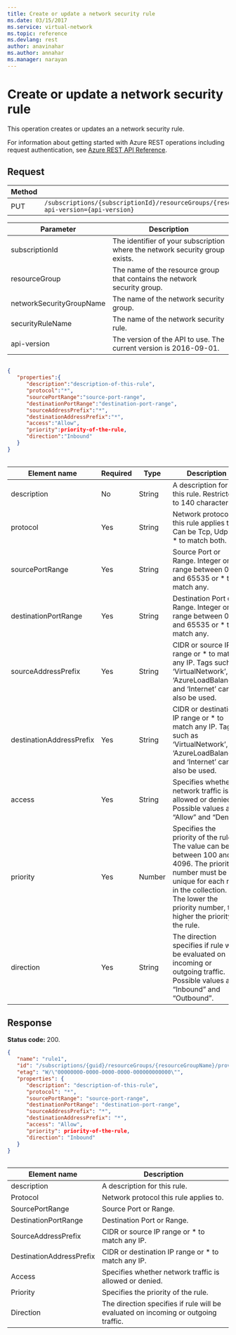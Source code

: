 ```yaml
---
title: Create or update a network security rule
ms.date: 03/15/2017
ms.service: virtual-network
ms.topic: reference
ms.devlang: rest
author: anavinahar 
ms.author: annahar 
ms.manager: narayan
---
```

# Create or update a network security rule

This operation creates or updates an a network security rule.

For information about getting started with Azure REST operations including request authentication, see [Azure REST API Reference](../../../index.md).

## Request  

|Method|Request URI|  
|------------|-----------------|  
|PUT|`/subscriptions/{subscriptionId}/resourceGroups/{resourceGroup}/providers/Microsoft.Network/networkSecurityGroups/{networkSecurityGroupName}/securityRules/{securityRuleName}?api-version={api-version}`|  
  
| Parameter | Description |
| --------- | ----------- |
| subscriptionId | The identifier of your subscription where the network security group exists. |
| resourceGroup | The name of the resource group that contains the network security group. |
| networkSecurityGroupName | The name of the network security group. |
| securityRuleName | The name of the network security rule. |
| api-version | The version of the API to use. The current version is 2016-09-01. | 

```json  
  
{   
   "properties":{   
      "description":"description-of-this-rule",  
      "protocol":"*",  
      "sourcePortRange":"source-port-range",  
      "destinationPortRange":"destination-port-range",  
      "sourceAddressPrefix":"*",  
      "destinationAddressPrefix":"*",  
      "access":"Allow",  
      "priority":priority-of-the-rule,  
      "direction":"Inbound"  
   }  
}  
  
```  
  
|Element name|Required|Type|Description|  
|------------------|--------------|----------|-----------------|  
|description|No|String|A description for this rule. Restricted to 140 characters.|  
|protocol|Yes|String|Network protocol this rule applies to. Can be Tcp, Udp or * to match both.|  
|sourcePortRange|Yes|String|Source Port or Range. Integer or range between 0 and 65535 or * to match any.|  
|destinationPortRange|Yes|String|Destination Port or Range. Integer or range between 0 and 65535 or * to match any.|  
|sourceAddressPrefix|Yes|String|CIDR or source IP range or * to match any IP. Tags such as ‘VirtualNetwork’, ‘AzureLoadBalancer’ and ‘Internet’ can also be used.|  
|destinationAddressPrefix|Yes|String|CIDR or destination IP range or * to match any IP. Tags such as ‘VirtualNetwork’, ‘AzureLoadBalancer’ and ‘Internet’ can also be used.|  
|access|Yes|String|Specifies whether network traffic is allowed or denied. Possible values are “Allow” and “Deny”.|  
|priority|Yes|Number|Specifies the priority of the rule. The value can be between 100 and 4096. The priority number must be unique for each rule in the collection. The lower the priority number, the higher the priority of the rule.|  
|direction|Yes|String|The direction specifies if rule will be evaluated on incoming or outgoing traffic. Possible values are “Inbound” and “Outbound”.|  
  
## Response  
 **Status code:** 200.  
  
```json  
{  
   "name": "rule1",  
   "id": "/subscriptions/{guid}/resourceGroups/{resourceGroupName}/providers/Microsoft.Network/networkSecurityGroups/myNsg/securityRules/rule1",  
   "etag": "W/\"00000000-0000-0000-0000-000000000000\"",  
   "properties": {  
      "description": "description-of-this-rule",  
      "protocol": "*",  
      "sourcePortRange": "source-port-range",  
      "destinationPortRange": "destination-port-range",  
      "sourceAddressPrefix": "*",  
      "destinationAddressPrefix": "*",  
      "access": "Allow",  
      "priority": priority-of-the-rule,  
      "direction": "Inbound"  
   }  
}  
  
```  
  
|Element name|Description|  
|------------------|-----------------|  
|description|A description for this rule.|  
|Protocol|Network protocol this rule applies to.|  
|SourcePortRange|Source Port or Range.|  
|DestinationPortRange|Destination Port or Range.|  
|SourceAddressPrefix|CIDR or source IP range or * to match any IP.|  
|DestinationAddressPrefix|CIDR or destination IP range or * to match any IP.|  
|Access|Specifies whether network traffic is allowed or denied.|  
|Priority|Specifies the priority of the rule.|  
|Direction|The direction specifies if rule will be evaluated on incoming or outgoing traffic.|
